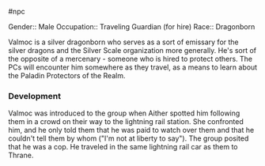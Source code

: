  #npc 

Gender:: Male
Occupation:: Traveling Guardian (for hire)
Race:: Dragonborn

Valmoc is a silver dragonborn who serves as a sort of emissary for the silver dragons and the Silver Scale organization more generally. He's sort of the opposite of a mercenary - someone who is hired to protect others. The PCs will encounter him somewhere as they travel, as a means to learn about the Paladin Protectors of the Realm.

### Development

Valmoc was introduced to the group when Aither spotted him following them in a crowd on their way to the lightning rail station. She confronted him, and he only told them that he was paid to watch over them and that he couldn't tell them by whom ("I'm not at liberty to say"). The group posited that he was a cop. He traveled in the same lightning rail car as them to Thrane.
